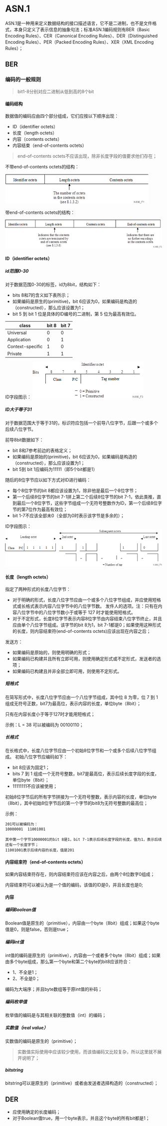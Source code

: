 # ASN.1
ASN.1是一种用来定义数据结构的接口描述语言，它不是二进制，也不是文件格式，本身只定义了表示信息的抽象句法；标准ASN.1编码规则有BER（Basic Encoding Rules）、CER（Canonical Encoding Rules）、DER（Distinguished Encoding Rules）、PER（Packed Encoding Rules）、XER（XML Encoding Rules）；



## BER
### 编码的一般规则
> bit1-8分别对应二进制从低到高的8个bit
#### 编码结构
数据值的编码应由四个部分组成，它们应按以下顺序出现：
- ID（identifier octets）
- 长度（length octets）
- 内容（contents octets）
- 内容结束（end-of-contents octets）

> end-of-contents octets不应该出现，除非长度字段的值要求他们存在；


不带end-of-contents octets的结构：

![img.png](../../resource/安全/ber.structure1.png)


带end-of-contents octets的结构：

![img.png](../../resource/安全/ber.structure2.png)



#### ID（identifier octets）
##### id范围0-30
对于数据范围0-30的标签，id为8bit，结构如下：
- bits 8和7的含义如下表所示；
- 如果编码是原生的(primitive)，bit 6应该为0，如果编码是构造的（constructed），那么应该设置为1；
- bit 5 到 bit 1 位是具体的ID编号的二进制，第 5 位为最高有效位。

| class             | bit 8 | bit 7 |
| --- | --- |-------|
| Universal | 0 | 0     |
| Application | 0 | 1     |
| Context-specific | 1 | 0     |
| Private | 1 | 1     |

ID字段图示：
![img.png](../../resource/安全/ber.id1.png)


##### ID大于等于31
对于数据范围大于等于31的，标识符应包括一个前导八位字节，后跟一个或多个后续八位字节。

前导8bit数据如下：
- bit 8和7参考前边的表格定义；
- 如果编码是原始的(primitive)，bit 6应该为0，如果编码是构造的（constructed），那么应该设置为1；
- bit 5到 bit 1应编码为11111（即5个bit都是1）

随后的8位字节应以如下方式对ID进行编码：
- 每个8位字节的bit 8都应该设置为1，除非他是最后一个8位字节；
- 第一个后续8位字节的bit 7-1拼上第二个后续8位字节的bit 7-1，依此类推，直到最后一个8位字节，这些字节组成一个无符号整数作为ID，第一个后续8位字节的第7位作为最高有效位；
- bit 1-7不应该全部未0（全部为0时表示该字节是多余的）；

ID字段图示：
![img.png](../../resource/安全/ber.id2.png)


#### 长度（length octets）
指定了两种形式的长度八位字节：
- 对于明确的形式，长度八位字节应由一个或多个八位字节组成，并应使用短格式或长格式表示内容八位字节中的八位字节数。 发件人的选项。注：只有在内容八位字节中的八位字节数小于或等于 127 时才能使用短格式。
- 对于不定形式，长度8位字节表示内容8位字节由内容结束八位字节终止，并且应由单个八位字节组成。该字节的bit 8为1，bit 7-1都是0；如果使用这种形式的长度，则内容结束符(end-of-contents octets)应该出现在内容之后；

发送方：
- 如果编码是原始的，则使用明确的形式；
- 如果编码已构建并且所有立即可用，则使用确定形式或不定形式，发送者的选项；
- 如果编码已构建且并非全部立即可用，则使用不定形式。

##### 短格式
在简写形式中，长度八位字节应由一个八位字节组成，其中位 8 为零，位 7 到 1 组成无符号正数，bit7为最高位，表示内容的长度，单位byte（8bit）；

只有在内容长度小于等于127时才能用短格式；

示例：L = 38 可以被编码为 00100110；

##### 长格式
在长格式中，长度八位字节应由一个初始8位字节和一个或多个后续八位字节组成。 初始八位字节应编码如下：
- bit 8应该为固定1；
- bits 7 到 1 组成一个无符号整数，bit7是最高位，表示后续长度字段的长度，单位byte（8bit）；
- 11111111不应该被使用；

初始8位字节后的所有字节拼接为一个无符号整数，表示内容的长度，单位byte（8bit），其中初始8位字节后的第一个字节的bit8为无符号整数的最高位；


示例：
```
201可以被编码为：
10000001  11001001 

其中第一个字节10000001的bit 8是1，bit 7-1表示后续长度字段的长度，值为1，表示后续还有一个长度字节；
11001001表示后续内容的长度，值是201
```



#### 内容结束符（end-of-contents octets）
如果内容结束符存在，则内容结束符应该在内容之后，由两个8位数字0组成；

内容结束符可以被认为是一个值的编码，该值的ID是0，并且长度也是0;

#### 内容
##### 编码Boolean值
Boolean值是原生的（primitive），内容由一个byte（8bit）组成；如果这个byte值是0，则是false，否则是true；

##### 编码int值
int值的编码是原生的（primitive），内容由一个或者多个byte（8bit）组成；如果由多个byte组成，那么第一个byte和第二个byte的bit8应该符合：
- 1、不全是1；
- 2、不全是0；

编码为大端序；并且byte数组等于原int值的补码；

##### 编码枚举值
枚举值的编码是与其相关联的整数值（int）的编码；

##### 实数值（real value）
实数值的编码是原生的（primitive）；

> 实数值实际使用中应该较少使用，而该值编码又比较复杂，所以这里就不展开说明了；


##### bitstring
bitstring可以是原生的（primitive）或者由发送者选择构造的（constructed）；



## DER
- 应使用确定的长度编码；
- 对于Boolean值true，用一个byte表示，并且这个byte的所有bit都是1；
